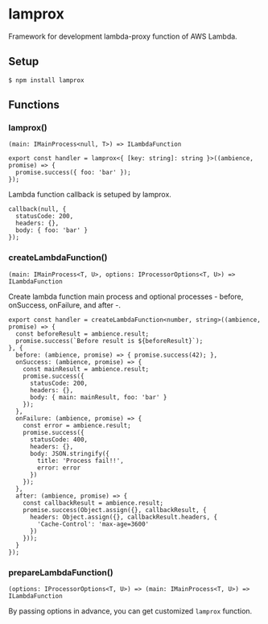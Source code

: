 # lamprox
Framework for development lambda-proxy function of AWS Lambda.

## Setup

```
$ npm install lamprox
```

## Functions
### lamprox()

```
(main: IMainProcess<null, T>) => ILambdaFunction
```

```
export const handler = lamprox<{ [key: string]: string }>((ambience, promise) => {
  promise.success({ foo: 'bar' });
});
```

Lambda function callback is setuped by lamprox.

```
callback(null, {
  statusCode: 200,
  headers: {},
  body: { foo: 'bar' }
});
```

### createLambdaFunction()

```
(main: IMainProcess<T, U>, options: IProcessorOptions<T, U>) => ILambdaFunction
```

Create lambda function main process and optional processes - before, onSuccess, onFailure, and after -.

```
export const handler = createLambdaFunction<number, string>((ambience, promise) => {
  const beforeResult = ambience.result;
  promise.success(`Before result is ${beforeResult}`);
}, {
  before: (ambience, promise) => { promise.success(42); },
  onSuccess: (ambience, promise) => {
    const mainResult = ambience.result;
    promise.success({
      statusCode: 200,
      headers: {},
      body: { main: mainResult, foo: 'bar' }
    });
  },
  onFailure: (ambience, promise) => {
    const error = ambience.result;
    promise.success({
      statusCode: 400,
      headers: {},
      body: JSON.stringify({
        title: 'Process fail!!',
        error: error
      })
    });
  },
  after: (ambience, promise) => {
    const callbackResult = ambience.result;
    promise.success(Object.assign({}, callbackResult, {
      headers: Object.assign({}, callbackResult.headers, {
        'Cache-Control': 'max-age=3600'
      })
    }));
  }
});
```

### prepareLambdaFunction()

```
(options: IProcessorOptions<T, U>) => (main: IMainProcess<T, U>) => ILambdaFunction
```

By passing options in advance, you can get customized `lamprox` function.
